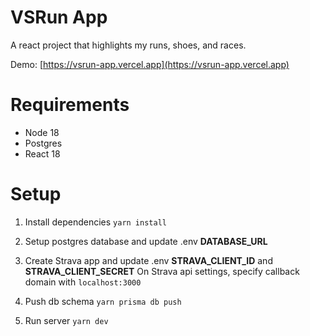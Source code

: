 # VSRun App

A react project that highlights my runs, shoes, and races.

Demo: [https://vsrun-app.vercel.app](https://vsrun-app.vercel.app)

# Requirements

- Node 18
- Postgres
- React 18

# Setup

1. Install dependencies
   `yarn install`

2. Setup postgres database and update .env **DATABASE_URL**

3. Create Strava app and update .env **STRAVA_CLIENT_ID** and **STRAVA_CLIENT_SECRET**
   On Strava api settings, specify callback domain with `localhost:3000`

4. Push db schema
   `yarn prisma db push`

5. Run server
   `yarn dev`
